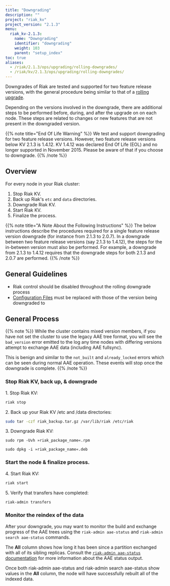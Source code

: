 ```yaml
---
title: "Downgrading"
description: ""
project: "riak_kv"
project_version: "2.1.3"
menu:
  riak_kv-2.1.3:
    name: "Downgrading"
    identifier: "downgrading"
    weight: 103
    parent: "setup_index"
toc: true
aliases:
  - /riak/2.1.3/ops/upgrading/rolling-downgrades/
  - /riak/kv/2.1.3/ops/upgrading/rolling-downgrades/
---
```


[rolling upgrade]: /riak/kv/2.1.3/setup/upgrading/cluster
[config ref]: /riak/kv/2.1.3/configuring/reference
[concept aae]: /riak/kv/2.1.3/learn/concepts/active-anti-entropy/
[aae status]: /riak/kv/2.1.3/using/admin/riak-admin/#aae-status


Downgrades of Riak are tested and supported for two feature release versions, with the general procedure being similar to that of a [rolling upgrade].

Depending on the versions involved in the downgrade, there are additional steps to be performed before, during, and after the upgrade on on each node. These steps are related to changes or new features that are not present in the downgraded version.

{{% note title="End Of Life Warning" %}}
We test and support downgrading for two feature release versions. However, two feature release versions below KV 2.1.3 is 1.4.12. KV 1.4.12 was declared End Of Life (EOL) and no longer supported in November 2015. Please be aware of that if you choose to downgrade.
{{% /note %}}

## Overview

For every node in your Riak cluster:

1.  Stop Riak KV.
2.  Back up Riak's `etc` and `data` directories.
3.  Downgrade Riak KV.
4.  Start Riak KV.
5.  Finalize the process.


{{% note title="A Note About the Following Instructions" %}}
The below instructions describe the procedures required for a single feature release version downgrade (for instance from 2.1.3 to 2.0.7). In a downgrade between two feature release versions (say 2.1.3 to 1.4.12), the steps for the in-between version must also be performed. For example, a downgrade from 2.1.3 to 1.4.12 requires that the downgrade steps for both 2.1.3 and 2.0.7 are performed.
{{% /note %}}


## General Guidelines

* Riak control should be disabled throughout the rolling downgrade process
* [Configuration Files][config ref] must be replaced with those of the version being downgraded to


## General Process

{{% note %}}
While the cluster contains mixed version members, if you have not set the cluster to use the legacy AAE tree format, you will see the `bad_version` error emitted to the log any time nodes with differing versions attempt to exchange AAE data (including AAE fullsync).

This is benign and similar to the `not_built` and `already_locked` errors which can be seen during normal AAE operation. These events will stop once the downgrade is complete.
{{% /note %}}

### Stop Riak KV, back up, & downgrade

1\. Stop Riak KV:

```bash
riak stop
```
2\. Back up your Riak KV /etc and /data directories:
    
```bash
sudo tar -czf riak_backup.tar.gz /var/lib/riak /etc/riak
```
    
3\. Downgrade Riak KV:

```RHEL/CentOS
sudo rpm -Uvh »riak_package_name«.rpm
```
    
```Ubuntu
sudo dpkg -i »riak_package_name«.deb
```

### Start the node & finalize process.

4\. Start Riak KV:

```bash
riak start
```

5\. Verify that transfers have completed:

```bash
riak-admin transfers
```


### Monitor the reindex of the data

After your downgrade, you may want to monitor the build and exchange progress of the AAE trees using the `riak-admin aae-status` and `riak-admin search aae-status` commands.

The **All** column shows how long it has been since a partition exchanged with all of its sibling replicas.  Consult the [`riak-admin aae-status` documentation][aae status] for more information about the AAE status output. 

Once both riak-admin aae-status and riak-admin search aae-status show values in the **All** column, the node will have successfully rebuilt all of the indexed data.